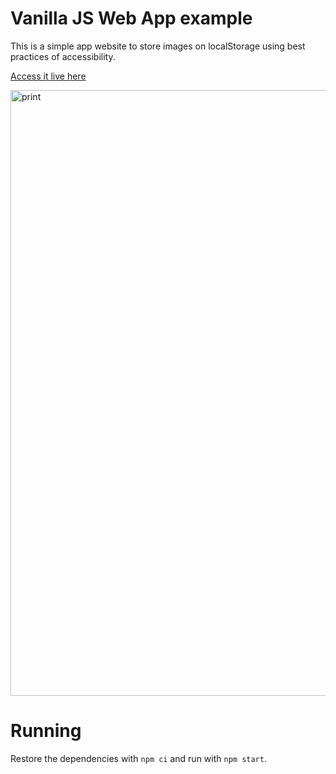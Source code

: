 # Vanilla JS Web App example

This is a simple app website to store images on localStorage using best practices of accessibility.

[Access it live here](https://f-mantovani.github.io/vanilla-js-web-app-example/)

<img width="969" alt="print" src="https://github.com/ErickWendel/vanilla-js-web-app-example/assets/8060102/d78cd171-3099-42cd-a1b9-7f61095faf2a">



# Running

Restore the dependencies with `npm ci` and run with `npm start`.

